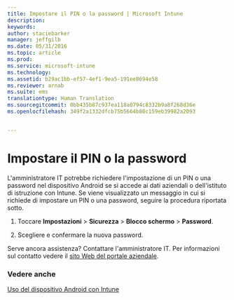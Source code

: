 ```yaml
---
title: Impostare il PIN o la password | Microsoft Intune
description: 
keywords: 
author: staciebarker
manager: jeffgilb
ms.date: 05/31/2016
ms.topic: article
ms.prod: 
ms.service: microsoft-intune
ms.technology: 
ms.assetid: b29ac1bb-ef57-4ef1-9ea5-191ee8694e58
ms.reviewer: arnab
ms.suite: ems
translationtype: Human Translation
ms.sourcegitcommit: 0bb435b87c937ea118a0794c8332b9a8f268d36e
ms.openlocfilehash: 349f2a1332dfcb75b5664b80c159eb39982a2093


---
```



# Impostare il PIN o la password

L'amministratore IT potrebbe richiedere l'impostazione di un PIN o una password nel dispositivo Android se si accede ai dati aziendali o dell'istituto di istruzione con Intune. Se viene visualizzato un messaggio in cui si richiede di impostare un PIN o una password, seguire la procedura riportata sotto.

1.  Toccare **Impostazioni** &gt; **Sicurezza** &gt; **Blocco schermo** &gt; **Password**.

2.  Scegliere e confermare la nuova password.


Serve ancora assistenza? Contattare l'amministratore IT. Per informazioni sul contatto vedere il [sito Web del portale aziendale](http://portal.manage.microsoft.com).

### Vedere anche
[Uso del dispositivo Android con Intune](using-your-android-device-with-intune.md)


<!--HONumber=Jun16_HO4-->


